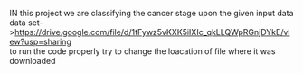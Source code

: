 IN this project we are classifying the cancer stage upon the given input data     
data set->https://drive.google.com/file/d/1tFywz5vKXK5iIXIc_qkLLQWpRGnjDYkE/view?usp=sharing    
to run the code properly try to change the loacation of file where it was downloaded 
